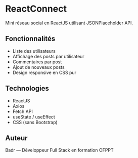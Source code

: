 # ReactConnect

Mini réseau social en ReactJS utilisant JSONPlaceholder API.

## Fonctionnalités

- Liste des utilisateurs
- Affichage des posts par utilisateur
- Commentaires par post
- Ajout de nouveaux posts
- Design responsive en CSS pur

## Technologies

- ReactJS
- Axios
- Fetch API
- useState / useEffect
- CSS (sans Bootstrap)

## Auteur

Badr — Développeur Full Stack en formation OFPPT
